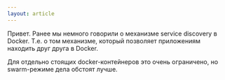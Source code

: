 ```yaml
---
layout: article
---
```


Привет. Ранее мы немного говорили о механизме service discovery в Docker. Т.е. о том механизме, который позволяет приложениям находить друг друга в Docker.

Для отдельно стоящих docker-контейнеров это очень ограничено, но swarm-режиме дела обстоят лучше.
